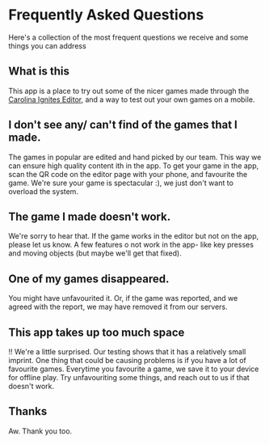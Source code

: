 # Frequently Asked Questions

Here's a collection of the most frequent questions we receive and some things you can address

## What is this
This app is a place to try out some of the nicer games made through the [Carolina Ignites Editor](https://editor.carolinaignites.org), and a way to test out your own games on a mobile.

## I don't see any/ can't find of the games that I made.
The games in popular are edited and hand picked by our team. This way we can ensure high quality content ith in the app. To get your game in the app, scan the QR code on the editor page with your phone, and favourite the game.  We're sure your game is spectacular :), we just don't want to overload the system.

## The game I made doesn't work.
We're sorry to hear that. If the game works in the editor but not on the app, please let us know. A few features o not work in the app- like key presses and moving objects (but maybe we'll get that fixed).

## One of my games disappeared.
You might have unfavourited it. Or, if the game was reported, and we agreed with the report, we may have removed it from our servers.

## This app takes up too much space
!! We're a little surprised. Our testing shows that it has a relatively small imprint. One thing that could be causing problems is if you have a lot of favourite games. Everytime you favourite a game, we save it to your device for offline play. Try unfavouriting some things, and reach out to us if that doesn't work.

## Thanks
Aw. Thank you too.
